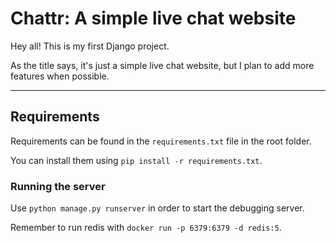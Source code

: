 # Chattr: A simple live chat website

Hey all! This is my first Django project.

As the title says, it's just a simple live chat website, but I plan to add more features when possible.

---

## Requirements

Requirements can be found in the `requirements.txt` file in the root folder.

You can install them using `pip install -r requirements.txt`.

### Running the server

Use `python manage.py runserver` in order to start the debugging server.

Remember to run redis with `docker run -p 6379:6379 -d redis:5`.